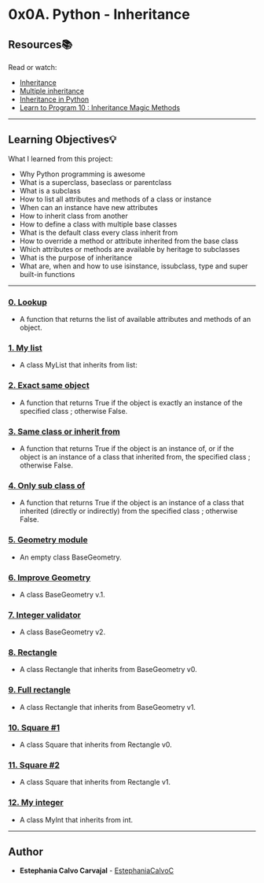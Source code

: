 # 0x0A. Python - Inheritance

## Resources:books:
Read or watch:
* [Inheritance](https://intranet.hbtn.io/rltoken/E2Bs3bxX8GuSEKuWqswU7g)
* [Multiple inheritance](https://intranet.hbtn.io/rltoken/auwnZOKkBZ97JaLtrMryuA)
* [Inheritance in Python](https://intranet.hbtn.io/rltoken/ycewwwPmDpXqRp2R1FW51w)
* [Learn to Program 10 : Inheritance Magic Methods](https://intranet.hbtn.io/rltoken/F8LUzmvPI4yur1Z37ZM1fQ)

---
## Learning Objectives:bulb:
What I learned from this project:

* Why Python programming is awesome 
* What is a superclass, baseclass or parentclass
* What is a subclass
* How to list all attributes and methods of a class or instance
* When can an instance have new attributes
* How to inherit class from another
* How to define a class with multiple base classes 
* What is the default class every class inherit from
* How to override a method or attribute inherited from the base class
* Which attributes or methods are available by heritage to subclasses
* What is the purpose of inheritance
* What are, when and how to use isinstance, issubclass, type and super built-in functions

---

### [0. Lookup](./0-lookup.py)
* A function that returns the list of available attributes and methods of an object.


### [1. My list](./1-my_list.py)
* A class MyList that inherits from list:


### [2. Exact same object](./2-is_same_class.py)
* A function that returns True if the object is exactly an instance of the specified class ; otherwise False.


### [3. Same class or inherit from](./3-is_kind_of_class.py)
* A function that returns True if the object is an instance of, or if the object is an instance of a class that inherited from, the specified class ; otherwise False.


### [4. Only sub class of](./4-inherits_from.py)
* A function that returns True if the object is an instance of a class that inherited (directly or indirectly) from the specified class ; otherwise False.


### [5. Geometry module](./5-base_geometry.py)
* An empty class BaseGeometry.


### [6. Improve Geometry](./6-base_geometry.py)
* A class BaseGeometry v.1.


### [7. Integer validator](./7-base_geometry.py)
* A class BaseGeometry v2.


### [8. Rectangle](./8-rectangle.py)
* A class Rectangle that inherits from BaseGeometry v0.


### [9. Full rectangle](./9-rectangle.py)
* A class Rectangle that inherits from BaseGeometry v1.


### [10. Square #1](./10-square.py)
* A class Square that inherits from Rectangle v0.


### [11. Square #2](./11-square.py)
* A class Square that inherits from Rectangle v1.


### [12. My integer](./100-my_int.py)
* A class MyInt that inherits from int.

<!--
### [13. Can I?](./101-add_attribute.py)
* Write a function that adds a new attribute to an object if it’s possible:
-->
---

## Author
* **Estephania Calvo Carvajal** - [EstephaniaCalvoC](https://github.com/EstephaniaCalvoC)